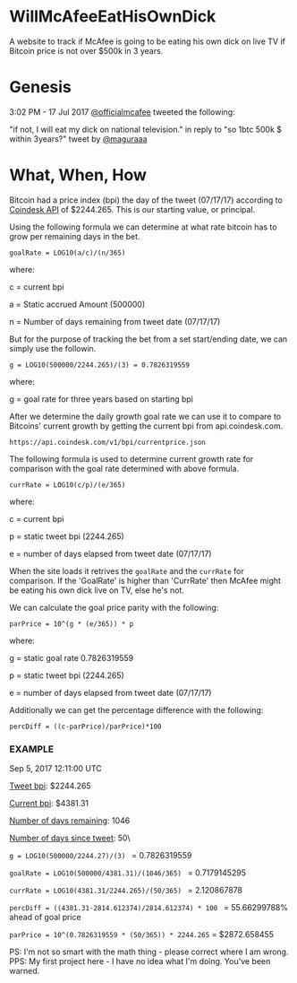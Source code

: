 # WillMcAfeeEatHisOwnDick
A website to track if McAfee is going to be eating his own dick on live TV if Bitcoin price is not over $500k in 3 years.

# Genesis
3:02 PM - 17 Jul 2017 [@officialmcafee](https://twitter.com/officialmcafee/status/887024683379544065) tweeted the following:

"if not, I will eat my dick on national television." in reply to "so 1btc 500k $ within 3years?" tweet by [@maguraaa](https://twitter.com/maguraaa/status/887023868531048448)

# What, When, How
Bitcoin had a price index (bpi) the day of the tweet (07/17/17) according to [Coindesk API](https://api.coindesk.com/v1/bpi/historical/close.json?start=2017-07-17&end=2017-07-17) of $2244.265. This is our starting value, or principal. 

Using the following formula we can determine at what rate bitcoin has to grow per remaining days in the bet.

`goalRate = LOG10(a/c)/(n/365)`

where:

c = current bpi

a = Static accrued Amount (500000)

n = Number of days remaining from tweet date (07/17/17)

But for the purpose of tracking the bet from a set start/ending date, we can simply use the followin.

`g = LOG10(500000/2244.265)/(3) = 0.7826319559`

where: 

g = goal rate for three years based on starting bpi 

After we determine the daily growth goal rate we can use it to compare to Bitcoins' current growth by getting the current bpi from api.coindesk.com. 

`https://api.coindesk.com/v1/bpi/currentprice.json`

The following formula is used to determine current growth rate for comparison with the goal rate determined with above formula. 

`currRate = LOG10(c/p)/(e/365)`

where:

c = current bpi

p = static tweet bpi (2244.265)

e = number of days elapsed from tweet date (07/17/17)

When the site loads it retrives the `goalRate` and the `currRate` for comparison. If the 'GoalRate' is higher than 'CurrRate' then McAfee might be eating his own dick live on TV, else he's not. 

We can calculate the goal price parity with the following: 

`parPrice = 10^(g * (e/365)) * p`

where:

g = static goal rate 0.7826319559

p = static tweet bpi (2244.265)

e = number of days elapsed from tweet date (07/17/17)

Additionally we can get the percentage difference with the following:

`percDiff = ((c-parPrice)/parPrice)*100`

### EXAMPLE

Sep 5, 2017 12:11:00 UTC

[Tweet bpi](https://api.coindesk.com/v1/bpi/historical/close.json?start=2017-07-17&end=2017-07-17): $2244.265

[Current bpi](https://api.coindesk.com/v1/bpi/currentprice.json): $4381.31

[Number of days remaining](https://www.google.com/search?q=how+many+days+till+july+17+2020): 1046

[Number of days since tweet](https://www.google.com/search?q=how+many+days+since+july+17+2017): 50\

`g = LOG10(500000/2244.27)/(3) ` = 0.7826319559 

`goalRate = LOG10(500000/4381.31)/(1046/365) ` = 0.7179145295

`currRate = LOG10(4381.31/2244.265)/(50/365) ` = 2.120867878

`percDiff = ((4381.31-2814.612374)/2814.612374) * 100 ` = 55.66299788% ahead of goal price

`parPrice = 10^(0.7826319559 * (50/365)) * 2244.265` = $2872.658455

PS: I'm not so smart with the math thing - please correct where I am wrong.
PPS: My first project here - I have no idea what I'm doing. You've been warned.
